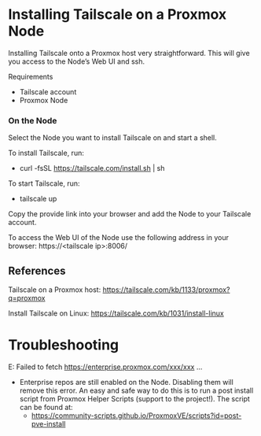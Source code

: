 # Installing Tailscale on a Proxmox Node
Installing Tailscale onto a Proxmox host very straightforward. This will give you access to the Node’s Web UI and ssh. 

Requirements
- Tailscale account
- Proxmox Node

### On the Node
Select the Node you want to install Tailscale on and start a shell.

To install Tailscale, run:
- curl -fsSL https://tailscale.com/install.sh | sh

To start Tailscale, run:
- tailscale up

Copy the provide link into your browser and add the Node to your Tailscale account.


To access the Web UI of the Node use the following address in your browser:
https://\<tailscale ip\>:8006/

## References 
Tailscale on a Proxmox host: https://tailscale.com/kb/1133/proxmox?q=proxmox

Install Tailscale on Linux: https://tailscale.com/kb/1031/install-linux

# Troubleshooting 
E: Failed to fetch https://enterprise.proxmox.com/xxx/xxx ...
- Enterprise repos are still enabled on the Node. Disabling them will remove this error. An easy and safe way to do this is to run a post install script from Proxmox Helper Scripts (support to the project!). The script can be found at:
    - https://community-scripts.github.io/ProxmoxVE/scripts?id=post-pve-install
 

